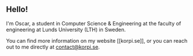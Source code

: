 ## Hello!

I'm Oscar, a student in Computer Science & Engineering at the faculty of engineering at Lunds University (LTH) in Sweden.


You can find more information on my website [[korpi.se]], or you can reach out to me directly at contact@korpi.se.

<!--
**o-korpi/o-korpi** is a ✨ _special_ ✨ repository because its `README.md` (this file) appears on your GitHub profile.

Here are some ideas to get you started:

- 🔭 I’m currently working on ...
- 🌱 I’m currently learning ...
- 👯 I’m looking to collaborate on ...
- 🤔 I’m looking for help with ...
- 💬 Ask me about ...
- 📫 How to reach me: ...
- 😄 Pronouns: ...
- ⚡ Fun fact: ...
-->
